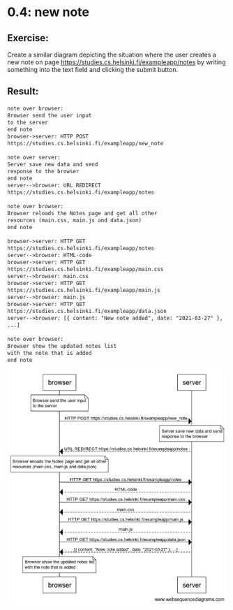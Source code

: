 # 0.4: new note

## Exercise:

Create a similar diagram depicting the situation where the user creates a new note on page https://studies.cs.helsinki.fi/exampleapp/notes by writing something into the text field and clicking the submit button.

## Result:

```
note over browser:
Browser send the user input
to the server
end note
browser->server: HTTP POST https://studies.cs.helsinki.fi/exampleapp/new_note

note over server:
Server save new data and send
response to the browser
end note
server-->browser: URL REDIRECT https://studies.cs.helsinki.fi/exampleapp/notes

note over browser:
Browser reloads the Notes page and get all other
resources (main.css, main.js and data.json)
end note

browser->server: HTTP GET https://studies.cs.helsinki.fi/exampleapp/notes
server-->browser: HTML-code
browser->server: HTTP GET https://studies.cs.helsinki.fi/exampleapp/main.css
server-->browser: main.css
browser->server: HTTP GET https://studies.cs.helsinki.fi/exampleapp/main.js
server-->browser: main.js
browser->server: HTTP GET https://studies.cs.helsinki.fi/exampleapp/data.json
server-->browser: [{ content: "New note added", date: "2021-03-27" }, ...]

note over browser:
Browser show the updated notes list
with the note that is added
end note
```

![Diagrama](images/diagram.png?raw=true)
